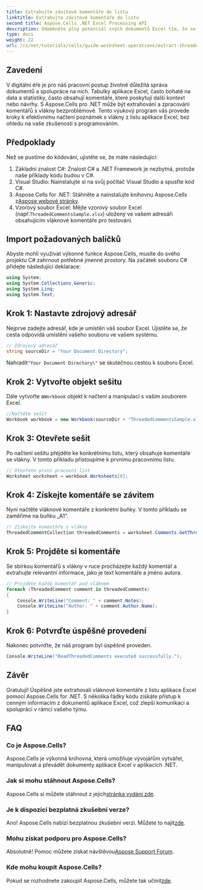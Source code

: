```yaml
---
title: Extrahujte závitové komentáře do listu
linktitle: Extrahujte závitové komentáře do listu
second_title: Aspose.Cells .NET Excel Processing API
description: Odemkněte plný potenciál svých dokumentů Excel tím, že se naučíte, jak efektivně extrahovat vláknové komentáře pomocí Aspose.Cells for .NET. Tento komplexní tutoriál vás provede pokyny krok za krokem.
type: docs
weight: 22
url: /cs/net/tutorials/cells/guide-worksheet-operations/extract-threaded-comments/
---
```

## Zavedení

V digitální éře je pro náš pracovní postup životně důležitá správa dokumentů a spolupráce na nich. Tabulky aplikace Excel, často bohaté na data a statistiky, často obsahují komentáře, které poskytují další kontext nebo návrhy. S Aspose.Cells pro .NET může být extrahování a zpracování komentářů s vlákny bezproblémové. Tento výukový program vás provede kroky k efektivnímu načtení poznámek s vlákny z listu aplikace Excel, bez ohledu na vaše zkušenosti s programováním. 

## Předpoklady
Než se pustíme do kódování, ujistěte se, že máte následující:

1. Základní znalost C#: Znalost C# a .NET Framework je nezbytná, protože naše příklady kódu budou v C#.
2. Visual Studio: Nainstalujte si na svůj počítač Visual Studio a spusťte kód C#.
3.  Aspose.Cells for .NET: Stáhněte a nainstalujte knihovnu Aspose.Cells z[Aspose webové stránky](https://releases.aspose.com/cells/net/).
4.  Vzorový soubor Excel: Mějte vzorový soubor Excel (např.`ThreadedCommentsSample.xlsx`) uložený ve vašem adresáři obsahujícím vláknové komentáře pro testování.

## Import požadovaných balíčků
Abyste mohli využívat výkonné funkce Aspose.Cells, musíte do svého projektu C# zahrnout potřebné jmenné prostory. Na začátek souboru C# přidejte následující deklarace:

```csharp
using System;
using System.Collections.Generic;
using System.Linq;
using System.Text;
```

## Krok 1: Nastavte zdrojový adresář
Nejprve zadejte adresář, kde je umístěn váš soubor Excel. Ujistěte se, že cesta odpovídá umístění vašeho souboru ve vašem systému.

```csharp
// Zdrojový adresář
string sourceDir = "Your Document Directory";
```
 Nahradit`"Your Document Directory\"` se skutečnou cestou k souboru Excel.

## Krok 2: Vytvořte objekt sešitu
 Dále vytvořte a`Workbook` objekt k načtení a manipulaci s vaším souborem Excel.

```csharp
//Načtěte sešit
Workbook workbook = new Workbook(sourceDir + "ThreadedCommentsSample.xlsx");
```

## Krok 3: Otevřete sešit
Po načtení sešitu přejděte ke konkrétnímu listu, který obsahuje komentáře se vlákny. V tomto příkladu přistoupíme k prvnímu pracovnímu listu.

```csharp
// Otevřete první pracovní list
Worksheet worksheet = workbook.Worksheets[0];
```

## Krok 4: Získejte komentáře se závitem
Nyní načtěte vláknové komentáře z konkrétní buňky. V tomto příkladu se zaměříme na buňku „A1“.

```csharp
// Získejte komentáře s vlákny
ThreadedCommentCollection threadedComments = worksheet.Comments.GetThreadedComments("A1");
```

## Krok 5: Projděte si komentáře
Se sbírkou komentářů s vlákny v ruce procházejte každý komentář a extrahujte relevantní informace, jako je text komentáře a jméno autora.

```csharp
// Projděte každý komentář pod vláknem
foreach (ThreadedComment comment in threadedComments)
{
    Console.WriteLine("Comment: " + comment.Notes);
    Console.WriteLine("Author: " + comment.Author.Name);
}
```

## Krok 6: Potvrďte úspěšné provedení
Nakonec potvrďte, že náš program byl úspěšně proveden.

```csharp
Console.WriteLine("ReadThreadedComments executed successfully.");
```

## Závěr
Gratuluji! Úspěšně jste extrahovali vláknové komentáře z listu aplikace Excel pomocí Aspose.Cells for .NET. S několika řádky kódu získáte přístup k cenným informacím z dokumentů aplikace Excel, což zlepší komunikaci a spolupráci v rámci vašeho týmu.

## FAQ

### Co je Aspose.Cells?
Aspose.Cells je výkonná knihovna, která umožňuje vývojářům vytvářet, manipulovat a převádět dokumenty aplikace Excel v aplikacích .NET.

### Jak si mohu stáhnout Aspose.Cells?
 Aspose.Cells si můžete stáhnout z jejich[stránka vydání zde](https://releases.aspose.com/cells/net/).

### Je k dispozici bezplatná zkušební verze?
 Ano! Aspose.Cells nabízí bezplatnou zkušební verzi. Můžete to najít[zde](https://releases.aspose.com/).

### Mohu získat podporu pro Aspose.Cells?
 Absolutně! Pomoc můžete získat návštěvou[Aspose Support Forum](https://forum.aspose.com/c/cells/9).

### Kde mohu koupit Aspose.Cells?
 Pokud se rozhodnete zakoupit Aspose.Cells, můžete tak učinit[zde](https://purchase.aspose.com/buy).